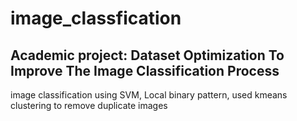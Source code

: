 # image_classfication
## Academic project: Dataset Optimization To Improve The Image Classification Process
image classification using SVM, Local binary pattern, used kmeans clustering to remove duplicate images
